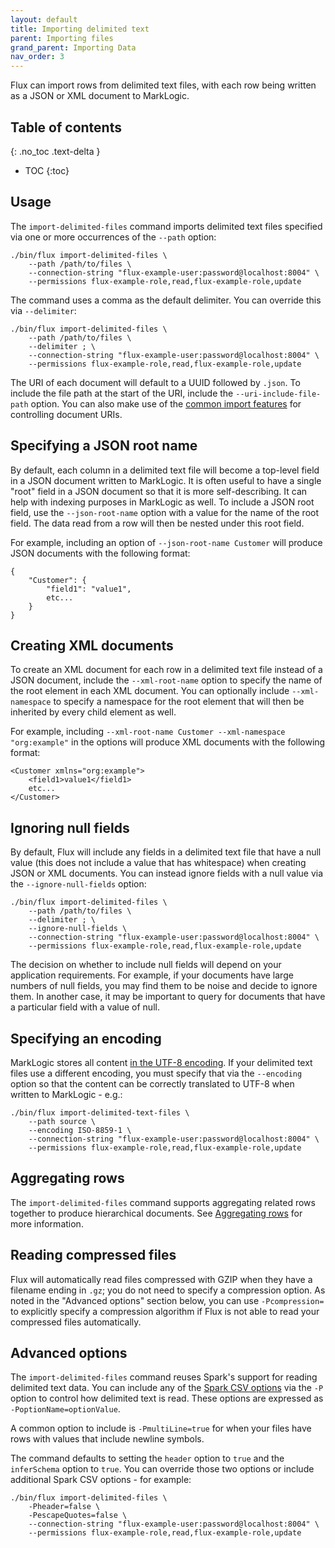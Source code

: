 ```yaml
---
layout: default
title: Importing delimited text
parent: Importing files
grand_parent: Importing Data
nav_order: 3
---
```


Flux can import rows from delimited text files, with each row being written as a JSON or XML document to MarkLogic.

## Table of contents
{: .no_toc .text-delta }

- TOC
{:toc}

## Usage

The `import-delimited-files` command imports delimited text files specified via one or more occurrences of the 
`--path` option:

```
./bin/flux import-delimited-files \
    --path /path/to/files \
    --connection-string "flux-example-user:password@localhost:8004" \
    --permissions flux-example-role,read,flux-example-role,update
```

The command uses a comma as the default delimiter. You can override this via `--delimiter`:

```
./bin/flux import-delimited-files \
    --path /path/to/files \
    --delimiter ; \
    --connection-string "flux-example-user:password@localhost:8004" \
    --permissions flux-example-role,read,flux-example-role,update
```

The URI of each document will default to a UUID followed by `.json`. To include the file path at the start of the URI,
include the `--uri-include-file-path` option. You can also make use of the
[common import features](../common-import-features.md) for controlling document URIs.

## Specifying a JSON root name

By default, each column in a delimited text file will become a top-level field in a JSON document written to 
MarkLogic. It is often useful to have a single "root" field in a JSON document so that it is more self-describing. It
can help with indexing purposes in MarkLogic as well. To include a JSON root field, use the `--json-root-name` option with
a value for the name of the root field. The data read from a row will then be nested under this root field.

For example, including an option of `--json-root-name Customer` will produce JSON documents with the following format:

```
{
    "Customer": {
        "field1": "value1",
        etc...
    }
}
```

## Creating XML documents

To create an XML document for each row in a delimited text file instead of a JSON document, include the `--xml-root-name`
option to specify the name of the root element in each XML document. You can optionally include `--xml-namespace` to 
specify a namespace for the root element that will then be inherited by every child element as well.

For example, including `--xml-root-name Customer --xml-namespace "org:example"` in the options will produce XML 
documents with the following format:

```
<Customer xmlns="org:example">
    <field1>value1</field1>
    etc...
</Customer>
```

## Ignoring null fields

By default, Flux will include any fields in a delimited text file that have a null value (this does not include
a value that has whitespace) when creating JSON or XML documents. You can instead ignore fields with a null value
via the `--ignore-null-fields` option:

```
./bin/flux import-delimited-files \
    --path /path/to/files \
    --delimiter ; \
    --ignore-null-fields \
    --connection-string "flux-example-user:password@localhost:8004" \
    --permissions flux-example-role,read,flux-example-role,update
```

The decision on whether to include null fields will depend on your application requirements. For example, if your
documents have large numbers of null fields, you may find them to be noise and decide to ignore them. In another case,
it may be important to query for documents that have a particular field with a value of null.

## Specifying an encoding

MarkLogic stores all content [in the UTF-8 encoding](https://docs.marklogic.com/guide/search-dev/encodings_collations#id_87576).
If your delimited text files use a different encoding, you must specify that via the `--encoding` option so that
the content can be correctly translated to UTF-8 when written to MarkLogic - e.g.:

```
./bin/flux import-delimited-text-files \
    --path source \
    --encoding ISO-8859-1 \
    --connection-string "flux-example-user:password@localhost:8004" \
    --permissions flux-example-role,read,flux-example-role,update
```

## Aggregating rows

The `import-delimited-files` command supports aggregating related rows together to produce hierarchical documents. See
[Aggregating rows](../aggregating-rows.md) for more information.

## Reading compressed files

Flux will automatically read files compressed with GZIP when they have a filename ending in `.gz`; you do not need to
specify a compression option. As noted in the "Advanced options" section below, you can use `-Pcompression=` to
explicitly specify a compression algorithm if Flux is not able to read your compressed files automatically.

## Advanced options

The `import-delimited-files` command reuses Spark's support for reading delimited text data. You can include any of
the [Spark CSV options](https://spark.apache.org/docs/latest/sql-data-sources-csv.html) via the `-P` option
to control how delimited text is read. These options are expressed as `-PoptionName=optionValue`.

A common option to include is `-PmultiLine=true` for when your files have rows with values that include newline 
symbols. 

The command defaults to setting the `header` option to `true` and the
`inferSchema` option to `true`. You can override those two options or include additional Spark CSV options - for
example:

```
./bin/flux import-delimited-files \
    -Pheader=false \
    -PescapeQuotes=false \
    --connection-string "flux-example-user:password@localhost:8004" \
    --permissions flux-example-role,read,flux-example-role,update
```
